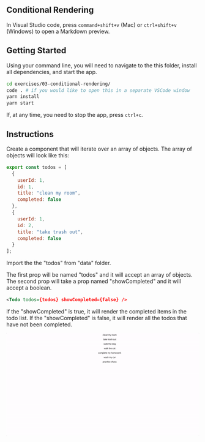 ## Conditional Rendering

In Visual Studio code, press `command+shift+v` (Mac) or `ctrl+shift+v` (Windows) to open a Markdown preview.

## Getting Started

Using your command line, you will need to navigate to the this folder, install all dependencies, and start the app.

```bash
cd exercises/03-conditional-rendering/
code . # if you would like to open this in a separate VSCode window
yarn install
yarn start
```

If, at any time, you need to stop the app, press `ctrl+c`.

## Instructions

Create a component that will iterate over an array of objects. The array of objects will look like this:

```javascript
export const todos = [
  {
    userId: 1,
    id: 1,
    title: "clean my room",
    completed: false
  },
  {
    userId: 1,
    id: 2,
    title: "take trash out",
    completed: false
  }
];
```

Import the the "todos" from "data" folder.

The first prop will be named "todos" and it will accept an array of objects.
The second prop will take a prop named "showCompleted" and it will accept a boolean.

```xml
<Todo todos={todos} showCompleted={false} />
```

if the "showCompleted" is true, it will render the completed items in the todo list. If the "showCompleted" is false, it will render all the todos that have not been completed.

![](demo.gif)
